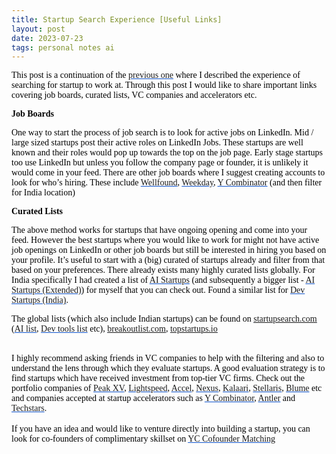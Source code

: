 ```yaml
---
title: Startup Search Experience [Useful Links]
layout: post
date: 2023-07-23
tags: personal notes ai
---
```

<p class="body"><span style="color: rgb(0, 0, 0); font-family: Calibri Regular; font-weight: 400">This post is a continuation of the </span><span style="color: rgb(17, 85, 204); font-family: Calibri Regular; font-weight: 400"><u><a target="_blank" href="https://ishantarunesh.com/startup-search-experience" style="text-decoration: none">previous one</a></u></span><span style="color: rgb(0, 0, 0); font-family: Calibri Regular; font-weight: 400"> where I described the experience of searching for startup to work at. Through this post I would like to share important links covering job boards, curated lists, VC companies and accelerators etc.</span></p><p style="margin-bottom: 0pt" class="body"><span style="color: rgb(0, 0, 0); font-family: Calibri Regular; font-weight: 400"><strong>Job Boards</strong></span></p><p style="margin-bottom: 0pt" class="body"><span style="color: rgb(0, 0, 0); font-family: Calibri Regular; font-weight: 400">One way to start the process of job search is to look for active jobs on LinkedIn. Mid / large sized startups post their active roles on LinkedIn Jobs. These startups are well known and their roles would pop up towards the top on the job page. Early stage startups too use LinkedIn but unless you follow the company page or founder, it is unlikely it would come in your feed. There are other job boards where I suggest creating accounts to look for who’s hiring. These include </span><span style="color: rgb(17, 85, 204); font-family: Calibri Regular; font-weight: 400"><u><a target="_blank" href="https://wellfound.com/jobs" style="text-decoration: none">Wellfound</a></u></span><span style="color: rgb(0, 0, 0); font-family: Calibri Regular; font-weight: 400">, </span><span style="color: rgb(17, 85, 204); font-family: Calibri Regular; font-weight: 400"><u><a target="_blank" href="https://jobs.weekday.works/backend" style="text-decoration: none">Weekday</a></u></span><span style="color: rgb(0, 0, 0); font-family: Calibri Regular; font-weight: 400">, </span><span style="color: rgb(17, 85, 204); font-family: Calibri Regular; font-weight: 400"><u><a target="_blank" href="https://www.ycombinator.com/jobs" style="text-decoration: none">Y Combinator</a></u></span><span style="color: rgb(0, 0, 0); font-family: Calibri Regular; font-weight: 400"> (and then filter for India location)</span></p><p style="margin-bottom: 0pt" class="body"></p><p style="margin-bottom: 0pt" class="body"><span style="color: rgb(0, 0, 0); font-family: Calibri Regular; font-weight: 400"><strong>Curated Lists</strong></span></p><p style="margin-bottom: 0pt" class="body"><span style="color: rgb(0, 0, 0); font-family: Calibri Regular; font-weight: 400">The above method works for startups that have ongoing opening and come into your feed. However the best startups where you would like to work for might not have active job openings on LinkedIn or other job boards but still be interested in hiring you based on your profile. It’s useful to start with a (big) curated of startups already and filter from that based on your preferences. There already exists many highly curated lists globally. For India specifically I had created a list of </span><span style="color: rgb(17, 85, 204); font-family: Calibri Regular; font-weight: 400"><u><a target="_blank" href="https://docs.google.com/spreadsheets/d/1R3jmmDR6W9Ljm_vOiZAnND4tiSwrYzrooVPboVMCDlo/edit?usp=sharing" style="text-decoration: none">AI Startups</a></u></span><span style="color: rgb(0, 0, 0); font-family: Calibri Regular; font-weight: 400"> (and subsequently a bigger list - </span><span style="color: rgb(17, 85, 204); font-family: Calibri Regular; font-weight: 400"><u><a target="_blank" href="https://docs.google.com/spreadsheets/d/1Y0EUYZXjdZJyoum2aU4z5Ec0WlTGXFnbZ8wRrAer_4g/edit?usp=sharing" style="text-decoration: none">AI Startups (Extended)</a></u></span><span style="color: rgb(0, 0, 0); font-family: Calibri Regular; font-weight: 400">) for myself that you can check out. Found a similar list for </span><span style="color: rgb(17, 85, 204); font-family: Calibri Regular; font-weight: 400"><u><a target="_blank" rel="nofollow" href="https://animated-exoplanet-d5f.notion.site/Dev-Startups-from-India-49c7b2e3b4934c1bad484a02be0dc2c2?pvs=4" style="text-decoration: none">Dev Startups (India)</a></u></span><span style="color: rgb(0, 0, 0); font-family: Calibri Regular; font-weight: 400">.</span></p><p style="margin-bottom: 0pt" class="body"></p><p style="margin-bottom: 0pt" class="body"><span style="color: rgb(0, 0, 0); font-family: Calibri Regular; font-weight: 400">The global lists (which also include Indian startups) can be found on </span><span style="color: rgb(17, 85, 204); font-family: Calibri Regular; font-weight: 400"><u><a target="_blank" href="http://startupsearch.com">startupsearch.com</a></u></span><span style="color: rgb(0, 0, 0); font-family: Calibri Regular; font-weight: 400"> (</span><span style="color: rgb(17, 85, 204); font-family: Calibri Regular; font-weight: 400"><u><a target="_blank" href="https://startupsearch.com/top-ai-ml-startups-2022" style="text-decoration: none">AI list</a></u></span><span style="color: rgb(0, 0, 0); font-family: Calibri Regular; font-weight: 400">, </span><span style="color: rgb(17, 85, 204); font-family: Calibri Regular; font-weight: 400"><u><a target="_blank" href="https://startupsearch.com/dev-tools-list-2022" style="text-decoration: none">Dev tools list</a></u></span><span style="color: rgb(0, 0, 0); font-family: Calibri Regular; font-weight: 400"> etc), </span><span style="color: rgb(17, 85, 204); font-family: Calibri Regular; font-weight: 400"><u><a target="_blank" href="http://breakoutlist.com">breakoutlist.com</a></u></span><span style="color: rgb(0, 0, 0); font-family: Calibri Regular; font-weight: 400">, </span><span style="color: rgb(17, 85, 204); font-family: Calibri Regular; font-weight: 400"><u><a target="_blank" href="http://topstartups.io">topstartups.io</a></u></span></p><p class="body"><span><br></span><span style="color: rgb(0, 0, 0); font-family: Calibri Regular; font-weight: 400">I highly recommend asking friends in VC companies to help with the filtering and also to understand the lens through which they evaluate startups. A good evaluation strategy is to find startups which have received investment from top-tier VC firms. Check out the portfolio companies of </span><span style="color: rgb(17, 85, 204); font-family: Calibri Regular; font-weight: 400"><u><a target="_blank" href="https://www.peakxv.com/our-companies/" style="text-decoration: none">Peak XV</a></u></span><span style="color: rgb(0, 0, 0); font-family: Calibri Regular; font-weight: 400">, </span><span style="color: rgb(17, 85, 204); font-family: Calibri Regular; font-weight: 400"><u><a target="_blank" href="https://lsvp.com/companies/" style="text-decoration: none">Lightspeed</a></u></span><span style="color: rgb(0, 0, 0); font-family: Calibri Regular; font-weight: 400">, </span><span style="color: rgb(17, 85, 204); font-family: Calibri Regular; font-weight: 400"><u><a target="_blank" href="https://www.accel.com/relationships" style="text-decoration: none">Accel</a></u></span><span style="color: rgb(0, 0, 0); font-family: Calibri Regular; font-weight: 400">, </span><span style="color: rgb(17, 85, 204); font-family: Calibri Regular; font-weight: 400"><u><a target="_blank" href="https://nexusvp.com/portfolio/" style="text-decoration: none">Nexus</a></u></span><span style="color: rgb(0, 0, 0); font-family: Calibri Regular; font-weight: 400">, </span><span style="color: rgb(17, 85, 204); font-family: Calibri Regular; font-weight: 400"><u><a target="_blank" href="https://www.kalaari.com/portfolio/" style="text-decoration: none">Kalaari</a></u></span><span style="color: rgb(0, 0, 0); font-family: Calibri Regular; font-weight: 400">, </span><span style="color: rgb(17, 85, 204); font-family: Calibri Regular; font-weight: 400"><u><a target="_blank" href="https://www.stellarisvp.com/portfolio/" style="text-decoration: none">Stellaris</a></u></span><span style="color: rgb(0, 0, 0); font-family: Calibri Regular; font-weight: 400">, </span><span style="color: rgb(17, 85, 204); font-family: Calibri Regular; font-weight: 400"><u><a target="_blank" href="https://blume.vc/startups" style="text-decoration: none">Blume</a></u></span><span style="color: rgb(0, 0, 0); font-family: Calibri Regular; font-weight: 400"> etc and companies accepted at startup accelerators such as </span><span style="color: rgb(17, 85, 204); font-family: Calibri Regular; font-weight: 400"><u><a target="_blank" href="https://www.ycombinator.com/companies?regions=South%20Asia" style="text-decoration: none">Y Combinator</a></u></span><span style="color: rgb(0, 0, 0); font-family: Calibri Regular; font-weight: 400">, </span><span style="color: rgb(17, 85, 204); font-family: Calibri Regular; font-weight: 400"><u><a target="_blank" href="https://www.antler.co/portfolio?location=India" style="text-decoration: none">Antler</a></u></span><span style="color: rgb(0, 0, 0); font-family: Calibri Regular; font-weight: 400"> and </span><span style="color: rgb(17, 85, 204); font-family: Calibri Regular; font-weight: 400"><u><a target="_blank" href="https://www.techstars.com/portfolio?countries=India" style="text-decoration: none">Techstars</a></u></span><span style="color: rgb(0, 0, 0); font-family: Calibri Regular; font-weight: 400">.</span><br><br><span style="color: rgb(0, 0, 0); font-family: Calibri Regular; font-weight: 400">If you have an idea and would like to venture directly into building a startup, you can look for co-founders of complimentary skillset on </span><span style="color: rgb(17, 85, 204); font-family: Calibri Regular; font-weight: 400"><u><a target="_blank" rel="nofollow" href="https://www.ycombinator.com/cofounder-matching" style="text-decoration: none">YC Cofounder Matching</a></u></span></p>